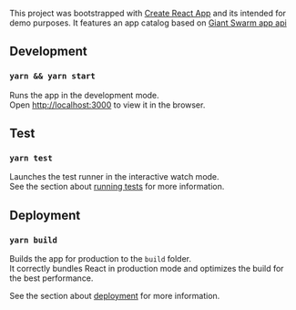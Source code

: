 This project was bootstrapped with [Create React App](https://github.com/facebook/create-react-app) and its intended for demo purposes. It features an app catalog based on [Giant Swarm app api](https://github.com/giantswarm/fe-hiring-task-api)

## Development

### `yarn && yarn start`

Runs the app in the development mode.<br />
Open [http://localhost:3000](http://localhost:3000) to view it in the browser.

## Test

### `yarn test`

Launches the test runner in the interactive watch mode.<br />
See the section about [running tests](https://facebook.github.io/create-react-app/docs/running-tests) for more information.

## Deployment

### `yarn build`

Builds the app for production to the `build` folder.<br />
It correctly bundles React in production mode and optimizes the build for the best performance.

See the section about [deployment](https://facebook.github.io/create-react-app/docs/deployment) for more information.

